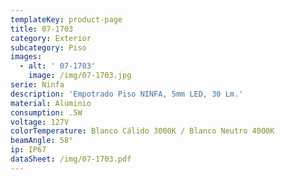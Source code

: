 ```yaml
---
templateKey: product-page
title: 07-1703
category: Exterior
subcategory: Piso
images:
  - alt: ' 07-1703'
    image: /img/07-1703.jpg
serie: Ninfa
description: 'Empotrado Piso NINFA, 5mm LED, 30 Lm.'
material: Aluminio
consumption: .5W
voltage: 127V
colorTemperature: Blanco Cálido 3000K / Blanco Neutro 4000K
beamAngle: 58°
ip: IP67
dataSheet: /img/07-1703.pdf
---
```



